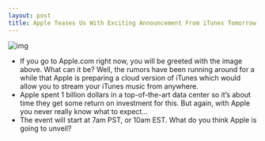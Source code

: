 ```yaml
---
layout: post
title: Apple Teases Us With Exciting Announcement From iTunes Tomorrow
---
```

![img](http://media.idownloadblog.com/wp-content/uploads/2010/11/iTunes-Big-Event-e1289837449206.png)
* If you go to Apple.com right now, you will be greeted with the image above. What can it be? Well, the rumors have been running around for a while that Apple is preparing a cloud version of iTunes which would allow you to stream your iTunes music from anywhere.
* Apple spent 1 billion dollars in a top-of-the-art data center so it’s about time they get some return on investment for this. But again, with Apple you never really know what to expect…
* The event will start at 7am PST, or 10am EST. What do you think Apple is going to unveil?


